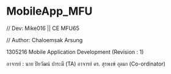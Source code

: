 # MobileApp_MFU
// Dev: Mike016 || CE MFU65

// Author: Chaloemsak Arsung

1305216 Mobile Application Development (Revision : 1)

อาจารย์ : นาย ปิยวัฒน์ ปาระมี (TA) อาจารย์ ดร. สุรพงษ์ อุตมา (Co-ordinator)
